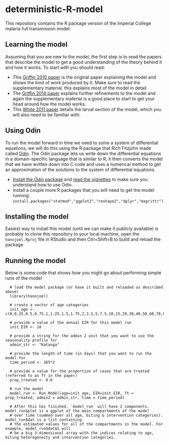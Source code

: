 # deterministic-R-model
This repository contains the R package version of the Imperial College malaria full transmission model.

## Learning the model
Assuming that you are new to the model, the first step is to read the papers that describe the model to get a good understanding of the theory behind it and how it works. To start with you should read:
* This [Griffin 2010 paper](http://journals.plos.org/plosmedicine/article?id=10.1371/journal.pmed.1000324) is the original paper explaining the model and shows the kind of work produced by it. Make sure to read the supplementary material, this explains most of the model in detail.
* The [Griffin 2014 paper](https://www.ncbi.nlm.nih.gov/pmc/articles/PMC3923296/) explains further refinements to the model and again the supplementary material is a good place to start to get your head around how the model works.
* This [White 2011 paper](https://parasitesandvectors.biomedcentral.com/articles/10.1186/1756-3305-4-153) details the larval section of the model, which you will also need to be familiar with.

## Using Odin
To run the model forward in time we need to solve a system of differential equations, we will do this using the R package that Rich Fitzjohn made called [Odin](https://github.com/richfitz/odin). The Odin package lets us write down the differential equations in a domain-specific language that is similar to R, it then converts the model that we have written down into C code and uses a numerical method to get an approximation of the solutions to the system of differential equations.

* [Install the Odin package](https://github.com/richfitz/odin#installation) and [read the vignettes](https://richfitz.github.io/odin/vignettes/odin.html) to make sure you understand how to use Odin. 
* Install a couple more R packages that you will need to get the model running:
`install.packages("statmod","ggplot2","reshape2","dplyr","magrittr")`

## Installing the model
Easiest way to install this model (until we can make it publicly available) is probably to clone this repository to your local machine, open the `hanojoel.Rproj` file in RStudio and then Ctrl+Shift+B to build and reload the package

## Running the model
Below is some code that shows how you might go about performing simple runs of the model
```
  # load the model package (or have it built and reloaded as described above)
  library(hanojoel)

  # create a vector of age categories
  init_age <- c(0,0.25,0.5,0.75,1,1.25,1.5,1.75,2,3.5,5,7.5,10,15,20,30,40,50,60,70,80)
  
  # provide a value of the annual EIR for this model run
  init_EIR <- 10
  
  # provide a string for the admin 2 unit that you want to use the seasonality profile for
  admin_str <- "Katanga"
  
  # provide the length of time (in days) that you want to run the model for
  time_period <- 365*2
  
  # provide a value for the proportion of cases that are treated (referred to as ft in the paper)
  prop_treated <- 0.6
  
  # run the model
  model_run <- Run_Model(age=init_age, EIR=init_EIR, ft = prop_treated, admin2 = admin_str, time = time_period)
  
  # After this has finished, `model_run` will have 2 components. model_run$plot is a ggplot of the main compartments of the model
  # over time (summed over all age, biting & intervention categories). model_run$dat is a list containing 
  # the estimated values for all of the compartments in the model. For example, model_run$dat$S will 
  # be a big 3-dimensional array with the indices relating to age, biting heterogeneity and intervention categories.
```

